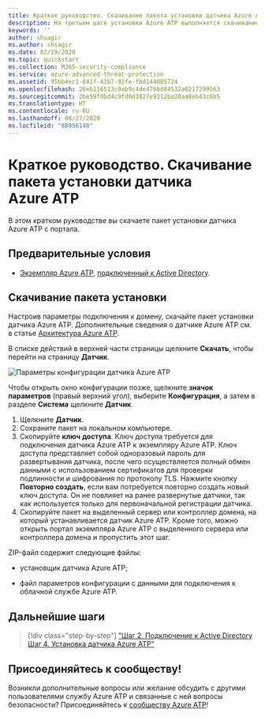 ```yaml
---
title: Краткое руководство. Скачивание пакета установки датчика Azure ATP
description: На третьем шаге установки Azure ATP выполняется скачивание пакета установки датчика Azure ATP.
keywords: ''
author: shsagir
ms.author: shsagir
ms.date: 02/19/2020
ms.topic: quickstart
ms.collection: M365-security-compliance
ms.service: azure-advanced-threat-protection
ms.assetid: 95bb4ec1-841f-41b7-92fe-fbd144085724
ms.openlocfilehash: 26e6116513c9ab9c4de4766dd4532a0217299563
ms.sourcegitcommit: 2be59f0bd4c9fd0d3827e9312ba20aa8eb43c6b5
ms.translationtype: HT
ms.contentlocale: ru-RU
ms.lasthandoff: 08/27/2020
ms.locfileid: "88956148"
---
```

# <a name="quickstart-download-the-azure-atp-sensor-setup-package"></a>Краткое руководство. Скачивание пакета установки датчика Azure ATP

В этом кратком руководстве вы скачаете пакет установки датчика Azure ATP с портала.

## <a name="prerequisites"></a>Предварительные условия

- [Экземпляр Azure ATP](install-atp-step1.md), [подключенный к Active Directory](install-atp-step2.md).

## <a name="download-the-setup-package"></a>Скачивание пакета установки

Настроив параметры подключения к домену, скачайте пакет установки датчика Azure ATP. Дополнительные сведения о датчике Azure ATP см. в статье [Архитектура Azure ATP](atp-architecture.md).

В списке действий в верхней части страницы щелкните **Скачать**, чтобы перейти на страницу **Датчик**.

![Параметры конфигурации датчика Azure ATP](media/atp-sensor-config.png)

 Чтобы открыть окно конфигурации позже, щелкните **значок параметров** (правый верхний угол), выберите **Конфигурация**, а затем в разделе **Система** щелкните **Датчик**.  

1. Щелкните **Датчик**.
1. Сохраните пакет на локальном компьютере.
1. Скопируйте **ключ** **доступа**. Ключ доступа требуется для подключения датчика Azure ATP к экземпляру Azure ATP. Ключ доступа представляет собой одноразовый пароль для развертывания датчика, после чего осуществляется полный обмен данными с использованием сертификатов для проверки подлинности и шифрования по протоколу TLS. Нажмите кнопку **Повторно создать**, если вам потребуется повторно создать новый ключ доступа. Он не повлияет на ранее развернутые датчики, так как используется только для первоначальной регистрации датчика.
1. Скопируйте пакет на выделенный сервер или контроллер домена, на который устанавливается датчик Azure ATP. Кроме того, можно открыть портал экземпляра Azure ATP с выделенного сервера или контроллера домена и пропустить этот шаг.

ZIP-файл содержит следующие файлы:

- установщик датчика Azure ATP;

- файл параметров конфигурации с данными для подключения к облачной службе Azure ATP.

## <a name="next-steps"></a>Дальнейшие шаги

> [!div class="step-by-step"]
> ["Шаг 2. Подключение к Active Directory](install-atp-step2.md)
> [Шаг 4. Установка датчика Azure ATP"](install-atp-step4.md)

## <a name="join-the-community"></a>Присоединяйтесь к сообществу!

Возникли дополнительные вопросы или желание обсудить с другими пользователями службу Azure ATP и связанные с ней вопросы безопасности? Присоединяйтесь к [сообществу Azure ATP](https://aka.ms/azureatpcommunity)!
